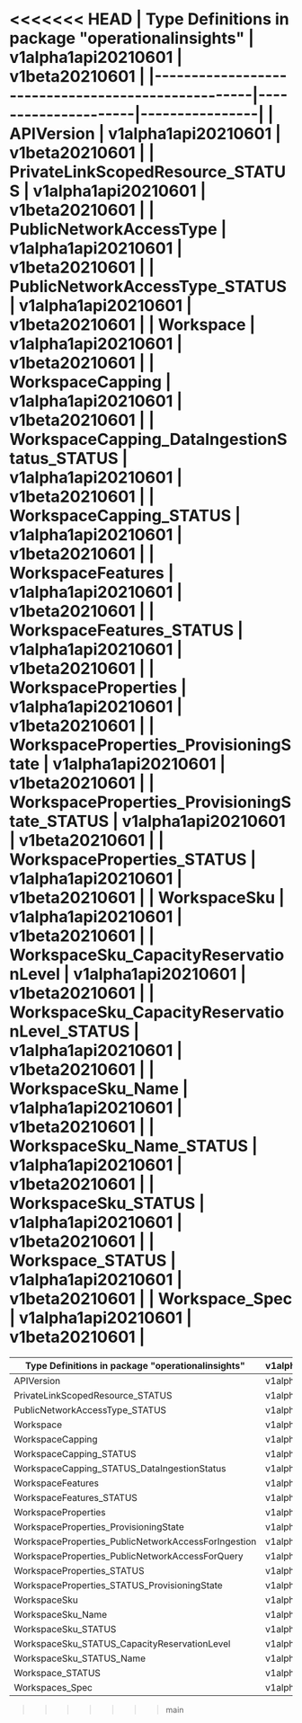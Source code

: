 <<<<<<< HEAD
| Type Definitions in package "operationalinsights" | v1alpha1api20210601 | v1beta20210601 |
|---------------------------------------------------|---------------------|----------------|
| APIVersion                                        | v1alpha1api20210601 | v1beta20210601 |
| PrivateLinkScopedResource_STATUS                  | v1alpha1api20210601 | v1beta20210601 |
| PublicNetworkAccessType                           | v1alpha1api20210601 | v1beta20210601 |
| PublicNetworkAccessType_STATUS                    | v1alpha1api20210601 | v1beta20210601 |
| Workspace                                         | v1alpha1api20210601 | v1beta20210601 |
| WorkspaceCapping                                  | v1alpha1api20210601 | v1beta20210601 |
| WorkspaceCapping_DataIngestionStatus_STATUS       | v1alpha1api20210601 | v1beta20210601 |
| WorkspaceCapping_STATUS                           | v1alpha1api20210601 | v1beta20210601 |
| WorkspaceFeatures                                 | v1alpha1api20210601 | v1beta20210601 |
| WorkspaceFeatures_STATUS                          | v1alpha1api20210601 | v1beta20210601 |
| WorkspaceProperties                               | v1alpha1api20210601 | v1beta20210601 |
| WorkspaceProperties_ProvisioningState             | v1alpha1api20210601 | v1beta20210601 |
| WorkspaceProperties_ProvisioningState_STATUS      | v1alpha1api20210601 | v1beta20210601 |
| WorkspaceProperties_STATUS                        | v1alpha1api20210601 | v1beta20210601 |
| WorkspaceSku                                      | v1alpha1api20210601 | v1beta20210601 |
| WorkspaceSku_CapacityReservationLevel             | v1alpha1api20210601 | v1beta20210601 |
| WorkspaceSku_CapacityReservationLevel_STATUS      | v1alpha1api20210601 | v1beta20210601 |
| WorkspaceSku_Name                                 | v1alpha1api20210601 | v1beta20210601 |
| WorkspaceSku_Name_STATUS                          | v1alpha1api20210601 | v1beta20210601 |
| WorkspaceSku_STATUS                               | v1alpha1api20210601 | v1beta20210601 |
| Workspace_STATUS                                  | v1alpha1api20210601 | v1beta20210601 |
| Workspace_Spec                                    | v1alpha1api20210601 | v1beta20210601 |
=======
| Type Definitions in package "operationalinsights"   | v1alpha1api20210601 | v1beta20210601 |
|-----------------------------------------------------|---------------------|----------------|
| APIVersion                                          | v1alpha1api20210601 | v1beta20210601 |
| PrivateLinkScopedResource_STATUS                    | v1alpha1api20210601 | v1beta20210601 |
| PublicNetworkAccessType_STATUS                      | v1alpha1api20210601 | v1beta20210601 |
| Workspace                                           | v1alpha1api20210601 | v1beta20210601 |
| WorkspaceCapping                                    | v1alpha1api20210601 | v1beta20210601 |
| WorkspaceCapping_STATUS                             | v1alpha1api20210601 | v1beta20210601 |
| WorkspaceCapping_STATUS_DataIngestionStatus         | v1alpha1api20210601 | v1beta20210601 |
| WorkspaceFeatures                                   | v1alpha1api20210601 | v1beta20210601 |
| WorkspaceFeatures_STATUS                            | v1alpha1api20210601 | v1beta20210601 |
| WorkspaceProperties                                 | v1alpha1api20210601 | v1beta20210601 |
| WorkspaceProperties_ProvisioningState               | v1alpha1api20210601 | v1beta20210601 |
| WorkspaceProperties_PublicNetworkAccessForIngestion | v1alpha1api20210601 | v1beta20210601 |
| WorkspaceProperties_PublicNetworkAccessForQuery     | v1alpha1api20210601 | v1beta20210601 |
| WorkspaceProperties_STATUS                          | v1alpha1api20210601 | v1beta20210601 |
| WorkspaceProperties_STATUS_ProvisioningState        | v1alpha1api20210601 | v1beta20210601 |
| WorkspaceSku                                        | v1alpha1api20210601 | v1beta20210601 |
| WorkspaceSku_Name                                   | v1alpha1api20210601 | v1beta20210601 |
| WorkspaceSku_STATUS                                 | v1alpha1api20210601 | v1beta20210601 |
| WorkspaceSku_STATUS_CapacityReservationLevel        | v1alpha1api20210601 | v1beta20210601 |
| WorkspaceSku_STATUS_Name                            | v1alpha1api20210601 | v1beta20210601 |
| Workspace_STATUS                                    | v1alpha1api20210601 | v1beta20210601 |
| Workspaces_Spec                                     | v1alpha1api20210601 | v1beta20210601 |
>>>>>>> main
